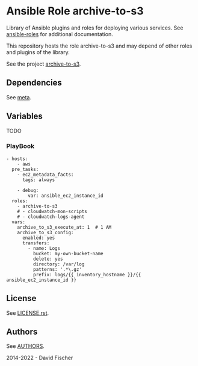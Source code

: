 # Ansible Role archive-to-s3

Library of Ansible plugins and roles for deploying various services.
See [ansible-roles](https://github.com/davidfischer-ch/ansible-roles) for additional documentation.

This repository hosts the role archive-to-s3 and may depend of other roles and plugins of the library.

See the project [archive-to-s3](https://github.com/davidfischer-ch/archive-to-s3).

## Dependencies

See [meta](meta/main.yml).

## Variables

TODO

### PlayBook

```
- hosts:
    - aws
  pre_tasks:
    - ec2_metadata_facts:
      tags: always

    - debug:
        var: ansible_ec2_instance_id
  roles:
    - archive-to-s3
    # - cloudwatch-mon-scripts
    # - cloudwatch-logs-agent
  vars:
    archive_to_s3_execute_at: 1  # 1 AM
    archive_to_s3_config:
      enabled: yes
      transfers:
        - name: Logs
          bucket: my-own-bucket-name
          delete: yes
          directory: /var/log
          patterns: '.*\.gz'
          prefix: logs/{{ inventory_hostname }}/{{ ansible_ec2_instance_id }}
```

## License

See [LICENSE.rst](LICENSE.rst).

## Authors

See [AUTHORS](AUTHORS).

2014-2022 - David Fischer
